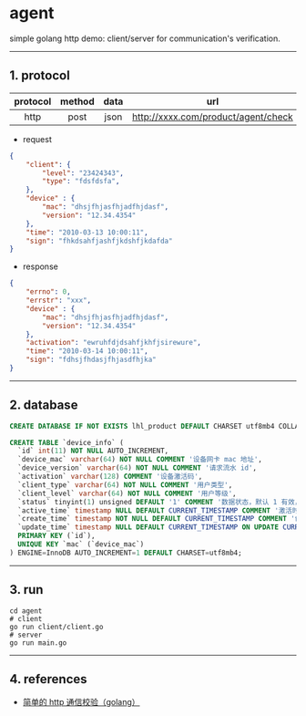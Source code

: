 # agent

simple golang http demo: client/server for communication's verification.

---

## 1. protocol

| protocol | method | data  |                 url                 |
| :------: | :----: | :---: | :---------------------------------: |
|   http   |  post  | json  | http://xxxx.com/product/agent/check |

* request

```json
{
    "client": {
        "level": "23424343",
        "type": "fdsfdsfa",
    },
    "device" : {
        "mac": "dhsjfhjasfhjadfhjdasf",
        "version": "12.34.4354"
    },
    "time": "2010-03-13 10:00:11",
    "sign": "fhkdsahfjashfjkdshfjkdafda"
}
```

* response

```json
{
    "errno": 0,
    "errstr": "xxx",
    "device" : {
        "mac": "dhsjfhjasfhjadfhjdasf",
        "version": "12.34.4354"
    },
    "activation": "ewruhfdjdsahfjkhfjsirewure",
    "time": "2010-03-14 10:00:11",
    "sign": "fdhsjfhdasjfhjasdfhjka"
}
```

---

## 2. database

```sql
CREATE DATABASE IF NOT EXISTS lhl_product DEFAULT CHARSET utf8mb4 COLLATE utf8mb4_general_ci;

CREATE TABLE `device_info` (
  `id` int(11) NOT NULL AUTO_INCREMENT,
  `device_mac` varchar(64) NOT NULL COMMENT '设备网卡 mac 地址',
  `device_version` varchar(64) NOT NULL COMMENT '请求流水 id',
  `activation` varchar(128) COMMENT '设备激活码',
  `client_type` varchar(64) NOT NULL COMMENT '用户类型',
  `client_level` varchar(64) NOT NULL COMMENT '用户等级',
  `status` tinyint(1) unsigned DEFAULT '1' COMMENT '数据状态，默认 1 有效，0 无效',
  `active_time` timestamp NULL DEFAULT CURRENT_TIMESTAMP COMMENT '激活时间',
  `create_time` timestamp NOT NULL DEFAULT CURRENT_TIMESTAMP COMMENT '创建时间',
  `update_time` timestamp NULL DEFAULT CURRENT_TIMESTAMP ON UPDATE CURRENT_TIMESTAMP COMMENT '更新时间',
  PRIMARY KEY (`id`),
  UNIQUE KEY `mac` (`device_mac`)
) ENGINE=InnoDB AUTO_INCREMENT=1 DEFAULT CHARSET=utf8mb4;
```

---

## 3. run

```shell
cd agent
# client
go run client/client.go
# server
go run main.go
```

---

## 4. references

* [简单的 http 通信校验（golang）](https://wenfh2020.com/2021/08/10/agent/)